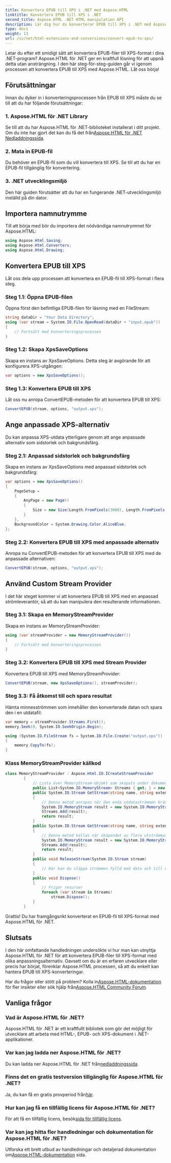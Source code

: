 ```yaml
---
title: Konvertera EPUB till XPS i .NET med Aspose.HTML
linktitle: Konvertera EPUB till XPS i .NET
second_title: Aspose.HTML .NET HTML manipulation API
description: Lär dig hur du konverterar EPUB till XPS i .NET med Aspose.HTML för .NET. Följ vår steg-för-steg-guide för enkla konverteringar.
type: docs
weight: 13
url: /sv/net/html-extensions-and-conversions/convert-epub-to-xps/
---
```


Letar du efter ett smidigt sätt att konvertera EPUB-filer till XPS-format i dina .NET-program? Aspose.HTML för .NET ger en kraftfull lösning för att uppnå detta utan ansträngning. I den här steg-för-steg-guiden går vi igenom processen att konvertera EPUB till XPS med Aspose.HTML. Låt oss börja!

## Förutsättningar

Innan du dyker in i konverteringsprocessen från EPUB till XPS måste du se till att du har följande förutsättningar:

### 1. Aspose.HTML för .NET Library

 Se till att du har Aspose.HTML för .NET-biblioteket installerat i ditt projekt. Om du inte har gjort det kan du få det från[Aspose.HTML för .NET Nedladdningssida](https://releases.aspose.com/html/net/).

### 2. Mata in EPUB-fil

Du behöver en EPUB-fil som du vill konvertera till XPS. Se till att du har en EPUB-fil tillgänglig för konvertering.

### 3. .NET utvecklingsmiljö

Den här guiden förutsätter att du har en fungerande .NET-utvecklingsmiljö inställd på din dator.

## Importera namnutrymme

Till att börja med bör du importera det nödvändiga namnutrymmet för Aspose.HTML:

```csharp
using Aspose.Html.Saving;
using Aspose.Html.Converters;
using Aspose.Html.Drawing;
```

## Konvertera EPUB till XPS

Låt oss dela upp processen att konvertera en EPUB-fil till XPS-format i flera steg.

### Steg 1.1: Öppna EPUB-filen

Öppna först den befintliga EPUB-filen för läsning med en FileStream:

```csharp
string dataDir = "Your Data Directory";
using (var stream = System.IO.File.OpenRead(dataDir + "input.epub"))
{
    // Fortsätt med konverteringsprocessen
}
```

### Steg 1.2: Skapa XpsSaveOptions

Skapa en instans av XpsSaveOptions. Detta steg är avgörande för att konfigurera XPS-utgången:

```csharp
var options = new XpsSaveOptions();
```

### Steg 1.3: Konvertera EPUB till XPS

Låt oss nu anropa ConvertEPUB-metoden för att konvertera EPUB till XPS:

```csharp
ConvertEPUB(stream, options, "output.xps");
```

## Ange anpassade XPS-alternativ

Du kan anpassa XPS-utdata ytterligare genom att ange anpassade alternativ som sidstorlek och bakgrundsfärg.

### Steg 2.1: Anpassad sidstorlek och bakgrundsfärg

Skapa en instans av XpsSaveOptions med anpassad sidstorlek och bakgrundsfärg:

```csharp
var options = new XpsSaveOptions()
{
    PageSetup =
    {
        AnyPage = new Page()
        {
            Size = new Size(Length.FromPixels(3000), Length.FromPixels(1000))
        }
    },
    BackgroundColor = System.Drawing.Color.AliceBlue,
};
```

### Steg 2.2: Konvertera EPUB till XPS med anpassade alternativ

Anropa nu ConvertEPUB-metoden för att konvertera EPUB till XPS med de anpassade alternativen:

```csharp
ConvertEPUB(stream, options, "output.xps");
```

## Använd Custom Stream Provider

I det här steget kommer vi att konvertera EPUB till XPS med en anpassad strömleverantör, så att du kan manipulera den resulterande informationen.

### Steg 3.1: Skapa en MemoryStreamProvider

Skapa en instans av MemoryStreamProvider:

```csharp
using (var streamProvider = new MemoryStreamProvider())
{
    // Fortsätt med konverteringsprocessen
}
```

### Steg 3.2: Konvertera EPUB till XPS med Stream Provider

Konvertera EPUB till XPS med MemoryStreamProvider:

```csharp
ConvertEPUB(stream, new XpsSaveOptions(), streamProvider);
```

### Steg 3.3: Få åtkomst till och spara resultat

Hämta minnesströmmen som innehåller den konverterade datan och spara den i en utdatafil:

```csharp
var memory = streamProvider.Streams.First();
memory.Seek(0, System.IO.SeekOrigin.Begin);

using (System.IO.FileStream fs = System.IO.File.Create("output.xps"))
{
    memory.CopyTo(fs);
}
```

### Klass MemoryStreamProvider källkod

```csharp
class MemoryStreamProvider : Aspose.Html.IO.ICreateStreamProvider
        {
            // Lista över MemoryStream-objekt som skapats under dokumentrenderingen
            public List<System.IO.MemoryStream> Streams { get; } = new List<System.IO.MemoryStream>();
            public System.IO.Stream GetStream(string name, string extension)
            {
                // Denna metod anropas när den enda utdataströmmen krävs, till exempel för XPS-, PDF- eller TIFF-format.
                System.IO.MemoryStream result = new System.IO.MemoryStream();
                Streams.Add(result);
                return result;
            }
            public System.IO.Stream GetStream(string name, string extension, int page)
            {
                // Denna metod kallas när skapandet av flera utströmmar krävs. Till exempel under renderingen av HTML till lista över bildfiler (JPG, PNG, etc.)
                System.IO.MemoryStream result = new System.IO.MemoryStream();
                Streams.Add(result);
                return result;
            }
            public void ReleaseStream(System.IO.Stream stream)
            {
                // Här kan du släppa strömmen fylld med data och till exempel spola den till hårddisken
            }
            public void Dispose()
            {
                // Frigör resurser
                foreach (var stream in Streams)
                    stream.Dispose();
            }
        }
```
Grattis! Du har framgångsrikt konverterat en EPUB-fil till XPS-format med Aspose.HTML för .NET.

## Slutsats

I den här omfattande handledningen undersökte vi hur man kan utnyttja Aspose.HTML för .NET för att konvertera EPUB-filer till XPS-format med olika anpassningsalternativ. Oavsett om du är en erfaren utvecklare eller precis har börjat, förenklar Aspose.HTML processen, så att du enkelt kan hantera EPUB till XPS-konverteringar.

 Har du frågor eller stött på problem? Kolla in[Aspose.HTML-dokumentation](https://reference.aspose.com/html/net/) för fler insikter eller sök hjälp från[Aspose.HTML Community Forum](https://forum.aspose.com/).

## Vanliga frågor

### Vad är Aspose.HTML för .NET?
Aspose.HTML för .NET är ett kraftfullt bibliotek som gör det möjligt för utvecklare att arbeta med HTML-, EPUB- och XPS-dokument i .NET-applikationer.

### Var kan jag ladda ner Aspose.HTML för .NET?
 Du kan ladda ner Aspose.HTML för .NET från[nedladdningssida](https://releases.aspose.com/html/net/).

### Finns det en gratis testversion tillgänglig för Aspose.HTML för .NET?
 Ja, du kan få en gratis provperiod från[här](https://releases.aspose.com/).

### Hur kan jag få en tillfällig licens för Aspose.HTML för .NET?
 För att få en tillfällig licens, besök[sida för tillfällig licens](https://purchase.aspose.com/temporary-license/).

### Var kan jag hitta fler handledningar och dokumentation för Aspose.HTML för .NET?
 Utforska ett brett utbud av handledningar och detaljerad dokumentation om[Aspose.HTML-dokumentation](https://reference.aspose.com/html/net/) sida.